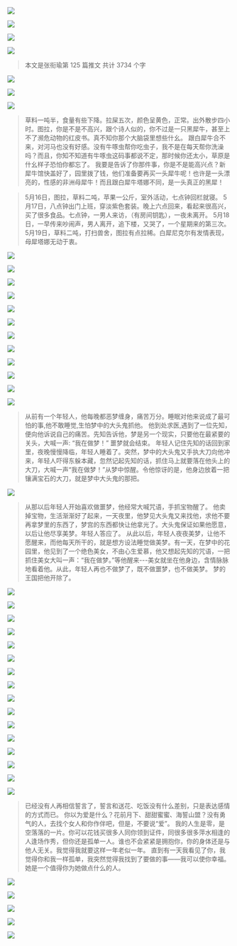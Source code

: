 ![](./images/img_001.png)

![](./images/img_002.png)

![](./images/img_003.png)

![](./images/img_004.png)

> 本文是张衔瑜第 125 篇推文 共计 3734 个字

![](./images/img_005.jpeg)

![](./images/img_006.jpeg)

![](./images/img_007.png)

> 草料一吨半，食量有些下降。拉屎五次，颜色呈黄色，正常。出外散步四小时。图拉，你是不是不高兴，跟个诗人似的，你不过是一只黑犀牛，甚至上不了濒危动物的红皮书。真不知你那个大脑袋里想些什幺。 跟白犀牛合不来，对河马也没有好感。没有牛啄虫帮你吃虫子，我不是在每天帮你洗澡吗？而且，你知不知道有牛啄虫这码事都说不定，那时候你还太小，草原是什幺样子恐怕你都忘了。 我要是告诉了你那件事，你是不是能高兴点？新犀牛馆快盖好了，园里拨了钱，他们准备要再买一头犀牛呢！也许是一头漂亮的，性感的非洲母犀牛！而且跟白犀牛塔娜不同，是一头真正的黑犀！

> 5月16日，图拉，草料二吨，苹果一公斤，室外活动，七点钟回栏就寝。 5月17日，八点钟出门上班，穿淡紫色套装。晚上六点回来，看起来很高兴，买了很多食品。七点钟，一男人来访，（有房间钥匙），一夜未离开。 5月18日，一早传来吵闹声，男人离开，追下楼，又哭了，一个星期来的第三次。 5月19日，草料二吨，打扫兽舍，图拉有点拉稀。白犀尼克尔有发情表现，母犀塔娜无动于衷。

![](./images/img_008.png)

![](./images/img_009.png)

![](./images/img_010.png)

![](./images/img_011.png)

![](./images/img_012.png)

![](./images/img_013.png)

![](./images/img_014.png)

![](./images/img_015.png)

![](./images/img_016.png)

![](./images/img_017.png)

![](./images/img_018.png)

![](./images/img_019.png)

> 从前有一个年轻人，他每晚都恶梦缠身，痛苦万分。睡眠对他来说成了最可怕的事,他不敢睡觉,生怕梦中的大头鬼抓他。 他到处求医,遇到了一位先知，便向他诉说自己的痛苦。先知告诉他，梦是另一个现实，只要他在最紧要的关头，大喊一声: “我在做梦！” 噩梦就会结束。 年轻人记住先知的话回到家里，夜晚慢慢降临，年轻人睡着了。突然，梦中的大头鬼又手执大刀向他冲来，年轻人吓得东躲本藏，忽然记起先知的话，抓住马上就要落在他头上的大刀，大喊一声“我在做梦！”从梦中惊醒。令他惊讶的是，他身边放着一把镶满宝石的大刀，就是梦中大头鬼的那把。

![](./images/img_020.png)

> 从那以后年轻人开始喜欢做噩梦，他经常大喊咒语，手抓宝物醒了。 他卖掉宝物，生活渐渐好了起来，一天夜里，他梦见大头鬼又来找他，求他不要再拿梦里的东西了，梦宫的东西都快让他拿光了。大头鬼保证如果他愿意，以后让他尽享美梦。年轻人答应了。 从此以后，年轻人夜夜美梦，让他不愿醒来，而他每天所干的，就是想方设法睡觉做美梦。有一天，在梦中的花园里，他见到了一个绝色美女，不由心生爱慕，他又想起先知的咒语，一把抓住美女大叫一声：“我在做梦。”等他醒来---美女就坐在他身边，含情脉脉地看着他。从此，年轻人再也不做梦了，既不做噩梦，也不做美梦。 梦的王国把他开除了。

![](./images/img_021.png)

![](./images/img_022.png)

![](./images/img_023.jpeg)

![](./images/img_024.jpeg)

![](./images/img_025.png)

![](./images/img_026.png)

![](./images/img_027.png)

![](./images/img_028.png)

![](./images/img_029.png)

![](./images/img_030.png)

![](./images/img_031.png)

![](./images/img_032.png)

![](./images/img_033.png)

![](./images/img_034.png)

![](./images/img_035.png)

![](./images/img_036.png)

> 已经没有人再相信誓言了，誓言和送花、吃饭没有什么差别，只是表达感情的方式而已。 你以为爱是什么？花前月下、甜甜蜜蜜、海誓山盟？没有勇气的人，去找个女人和你作伴吧，但是，不要说“爱”。 我的人生是零，是空落落的一片。你可以花钱买很多人同你领到证件，同很多很多萍水相逢的人逢场作秀，但你还是孤单一人。谁也不会紧紧是拥抱你，你的身体还是与他人无关。我觉得我就要这样一年老似一年。 直到有一天我看见了你，我觉得你和我一样孤单，我突然觉得我找到了要做的事——我可以使你幸福。她是一个值得你为她做点什么的人。

![](./images/img_037.png)

![](./images/img_038.png)

![](./images/img_039.png)

![](./images/img_040.png)

![](./images/img_041.png)
